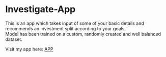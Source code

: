 # Investigate-App

This is an app which takes input of some of your basic details and recommends an investment split according to your goals.<br>
Model has been trained on a custom, randomly created and well balanced dataset.<br>

Visit my app here: [APP](https://investigate-app.streamlit.app/)
